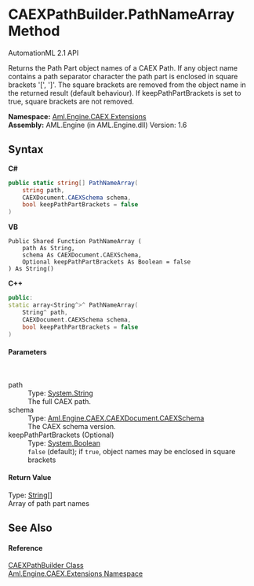 # CAEXPathBuilder.PathNameArray Method 
AutomationML 2.1 API 

Returns the Path Part object names of a CAEX Path. If any object name contains a path separator character the path part is enclosed in square brackets '[', ']'. The square brackets are removed from the object name in the returned result (default behaviour). If keepPathPartBrackets is set to true, square brackets are not removed.

**Namespace:**&nbsp;<a href="N_Aml_Engine_CAEX_Extensions">Aml.Engine.CAEX.Extensions</a><br />**Assembly:**&nbsp;AML.Engine (in AML.Engine.dll) Version: 1.6

## Syntax

**C#**<br />
``` C#
public static string[] PathNameArray(
	string path,
	CAEXDocument.CAEXSchema schema,
	bool keepPathPartBrackets = false
)
```

**VB**<br />
``` VB
Public Shared Function PathNameArray ( 
	path As String,
	schema As CAEXDocument.CAEXSchema,
	Optional keepPathPartBrackets As Boolean = false
) As String()
```

**C++**<br />
``` C++
public:
static array<String^>^ PathNameArray(
	String^ path, 
	CAEXDocument.CAEXSchema schema, 
	bool keepPathPartBrackets = false
)
```


#### Parameters
&nbsp;<dl><dt>path</dt><dd>Type: <a href="https://docs.microsoft.com/dotnet/api/system.string" target="_parent" rel="noopener noreferrer">System.String</a><br />The full CAEX path.</dd><dt>schema</dt><dd>Type: <a href="T_Aml_Engine_CAEX_CAEXDocument_CAEXSchema">Aml.Engine.CAEX.CAEXDocument.CAEXSchema</a><br />The CAEX schema version.</dd><dt>keepPathPartBrackets (Optional)</dt><dd>Type: <a href="https://docs.microsoft.com/dotnet/api/system.boolean" target="_parent" rel="noopener noreferrer">System.Boolean</a><br />`false` (default); if `true`, object names may be enclosed in square brackets</dd></dl>

#### Return Value
Type: <a href="https://docs.microsoft.com/dotnet/api/system.string" target="_parent" rel="noopener noreferrer">String</a>[]<br />Array of path part names

## See Also


#### Reference
<a href="T_Aml_Engine_CAEX_Extensions_CAEXPathBuilder">CAEXPathBuilder Class</a><br /><a href="N_Aml_Engine_CAEX_Extensions">Aml.Engine.CAEX.Extensions Namespace</a><br />